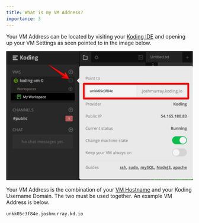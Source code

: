 ```yaml
---
title: What is my VM Address?
importance: 3
---
```


Your VM Address can be located by visiting your [Koding IDE][ide] and 
opening up your VM Settings as seen pointed to in the image below.

![VM Settings](/faq/vm-address/vm-settings.png)

Your VM Address is the combination of your [VM Hostname][hostname] and 
your Koding Username Domain. The two must be used together. An example VM 
Address is below.

```
unkk05c3f84e.joshmurray.kd.io
```


[ide]: https://koding.com/IDE
[hostname]: /faq/vm-hostname
